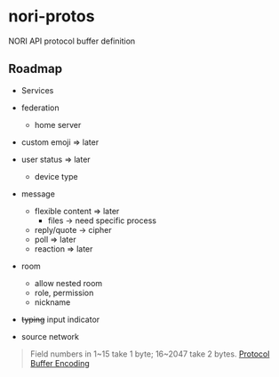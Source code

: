 # nori-protos

NORI API protocol buffer definition

## Roadmap

- Services

- federation
    - home server
- custom emoji => later
- user status => later
    - device type
- message
    - flexible content => later
        - files -> need specific process
    - reply/quote -> cipher
    - poll => later
    - reaction => later
- room
    - allow nested room
    - role, permission
    - nickname
- ~~typing~~ input indicator
- source network

> Field numbers in 1~15 take 1 byte; 16~2047 take 2 bytes. [Protocol Buffer Encoding](https://protobuf.dev/programming-guides/encoding/#structure)